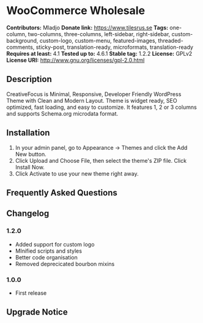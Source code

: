 # WooCommerce Wholesale #
**Contributors:**      Mladjo
**Donate link:**       https://www.tilesrus.se
**Tags:**              one-column, two-columns, three-columns, left-sidebar, right-sidebar, custom-background, custom-logo, custom-menu, featured-images, threaded-comments, sticky-post, translation-ready, microformats, translation-ready
**Requires at least:** 4.1
**Tested up to:**      4.6.1
**Stable tag:**        1.2.2
**License:**           GPLv2
**License URI:**       http://www.gnu.org/licenses/gpl-2.0.html

## Description ##

CreativeFocus is Minimal, Responsive, Developer Friendly WordPress Theme with Clean and Modern Layout. Theme is widget ready, SEO optimized, fast loading, and easy to customize. It features 1, 2 or 3 columns and supports Schema.org microdata format.

## Installation ##

1. In your admin panel, go to Appearance -> Themes and click the Add New button.
2. Click Upload and Choose File, then select the theme's ZIP file. Click Install Now.
3. Click Activate to use your new theme right away.

## Frequently Asked Questions ##

## Changelog ##

### 1.2.0 ###
* Added support for custom logo
* MInified scripts and styles
* Better code organisation
* Removed deprecicated bourbon mixins

### 1.0.0 ###
* First release

## Upgrade Notice ##

